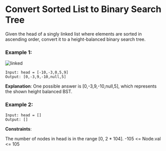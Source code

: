 # Convert Sorted List to Binary Search Tree

Given the head of a singly linked list where elements are sorted in ascending order, convert it to a 
height-balanced
 binary search tree.

 

### Example 1:
![linked](https://github.com/Haswitha-Ko/PAT_coding/assets/119152181/a969089b-2114-4243-9d59-0a95d9b7bcea)

```
Input: head = [-10,-3,0,5,9]
Output: [0,-3,9,-10,null,5]
```
**Explanation**: One possible answer is [0,-3,9,-10,null,5], which represents the shown height balanced BST.
### Example 2:
```
Input: head = []
Output: []
```
 

**Constraints**:

The number of nodes in head is in the range [0, 2 * 104].
-105 <= Node.val <= 105
